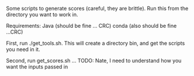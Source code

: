 Some scripts to generate scores (careful, they are brittle). Run this from the directory you want to work in.

Requirements:
Java (should be fine ... CRC)
conda (also should be fine ...CRC)

First, run ./get_tools.sh. This will create a directory bin, and get the scripts you need in it.

Second, run get_scores.sh  ... TODO: Nate, I need to understand how you want the inputs passed in
